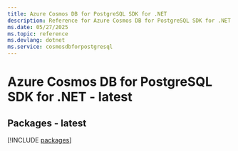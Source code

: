 ```yaml
---
title: Azure Cosmos DB for PostgreSQL SDK for .NET
description: Reference for Azure Cosmos DB for PostgreSQL SDK for .NET
ms.date: 05/27/2025
ms.topic: reference
ms.devlang: dotnet
ms.service: cosmosdbforpostgresql
---
```

# Azure Cosmos DB for PostgreSQL SDK for .NET - latest
## Packages - latest
[!INCLUDE [packages](cosmos-db-for-postgresql-index.md)]